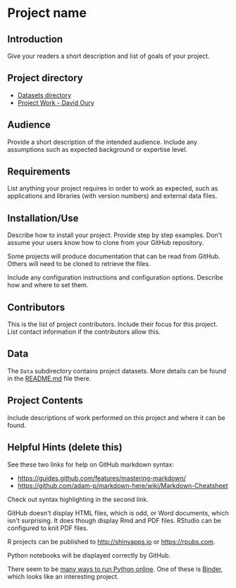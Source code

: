 # Project name

## Introduction

Give your readers a short description and list of goals of your project. 

## Project directory

- [Datasets directory](/Data/README.md) 
- [Project Work - David Oury](/Oury/README.md)

## Audience

Provide a short description of the intended audience. 
Include any assumptions such as expected background or expertise level. 

## Requirements

List anything your project requires in order to work as expected, such as applications and libraries (with version numbers) and external data files. 

## Installation/Use

Describe how to install your project. Provide step by step examples. Don't assume your users know how to clone from your GitHub repository. 

Some projects will produce documentation that can be read from GitHub. 
Others will need to be cloned to retrieve the files. 

Include any configuration instructions and configuration options. 
Describe how and where to set them.

## Contributors

This is the list of project contributors.
Include their focus for this project. 
List contact information if the
contributors allow this. 

## Data

The `Data` subdirectory contains project datasets. 
More details can be found in the [README.md](/Data/README.md) file there. 

## Project Contents

Include descriptions of work performed on this project and where it can be found. 

## Helpful Hints (delete this)

See these two links for help on GitHub markdown syntax: 

- https://guides.github.com/features/mastering-markdown/
- https://github.com/adam-p/markdown-here/wiki/Markdown-Cheatsheet

Check out syntax highlighting in the second link. 

GitHub doesn't display HTML files, which is odd, or Word documents, which isn't surprising.
It does though display Rmd and PDF files. 
RStudio can be configured to knit PDF files.

R projects can be published to <http://shinyapps.io> or <https://rpubs.com>.

Python notebooks will be displayed correctly by GitHub. 

There seem to be [many ways to run Python online](https://blog.ouseful.info/2014/12/12/seven-ways-of-running-ipython-notebooks/).
One of these is [Binder](https://github.com/binder-project/binder), which looks like an interesting project.

